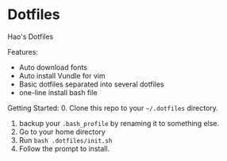 # Dotfiles
Hao's Dotfiles

Features:
* Auto download fonts
* Auto install Vundle for vim
* Basic dotfiles separated into several dotfiles
* one-line install bash file

Getting Started:
0. Clone this repo to your `~/.dotfiles` directory.
1. backup your `.bash_profile` by renaming it to something else.
2. Go to your home directory
3. Run `bash .dotfiles/init.sh`
4. Follow the prompt to install.
